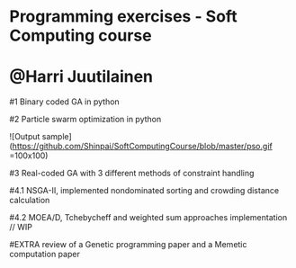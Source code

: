 # Programming exercises - Soft Computing course
# @Harri Juutilainen

#1 Binary coded GA in python

#2 Particle swarm optimization in python

![Output sample](https://github.com/Shinpai/SoftComputingCourse/blob/master/pso.gif =100x100)

#3 Real-coded GA with 3 different methods of constraint handling

#4.1 NSGA-II, implemented nondominated sorting and crowding distance calculation

#4.2 MOEA/D, Tchebycheff and weighted sum approaches implementation // WIP

#EXTRA review of a Genetic programming paper and a Memetic computation paper
